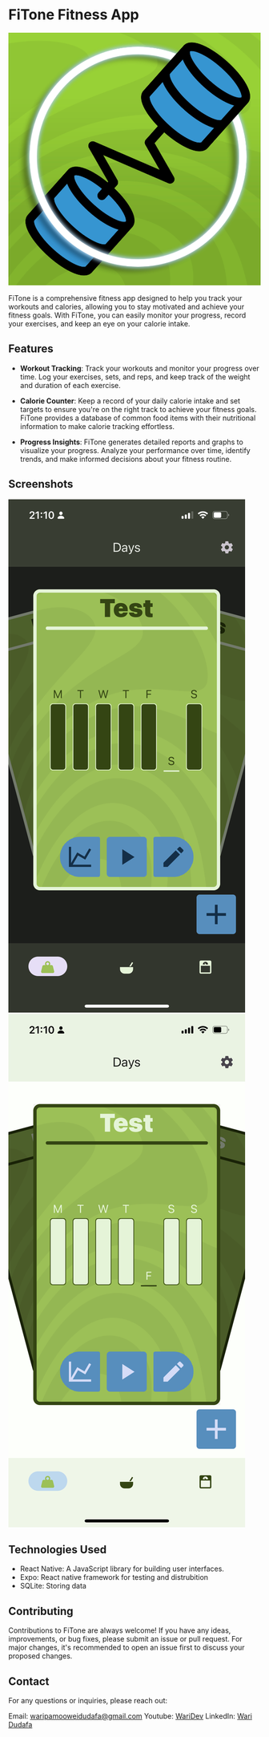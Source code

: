 # FiTone Fitness App

![FiTone Logo](./assets/icon.png)

FiTone is a comprehensive fitness app designed to help you track your workouts and calories, allowing you to stay motivated and achieve your fitness goals. With FiTone, you can easily monitor your progress, record your exercises, and keep an eye on your calorie intake.

## Features

- **Workout Tracking**: Track your workouts and monitor your progress over time. Log your exercises, sets, and reps, and keep track of the weight and duration of each exercise.

- **Calorie Counter**: Keep a record of your daily calorie intake and set targets to ensure you're on the right track to achieve your fitness goals. FiTone provides a database of common food items with their nutritional information to make calorie tracking effortless.

- **Progress Insights**: FiTone generates detailed reports and graphs to visualize your progress. Analyze your performance over time, identify trends, and make informed decisions about your fitness routine.

## Screenshots

![Dark home page](./assets/screenshots/DayPage_dark.png)
![Light home page](./assets/screenshots/DayPage_light.png)

## Technologies Used

- React Native: A JavaScript library for building user interfaces.
- Expo: React native framework for testing and distrubition
- SQLite: Storing data

## Contributing

Contributions to FiTone are always welcome! If you have any ideas, improvements, or bug fixes, please submit an issue or pull request. For major changes, it's recommended to open an issue first to discuss your proposed changes.

## Contact

For any questions or inquiries, please reach out:

Email: waripamooweidudafa@gmail.com
Youtube: [WariDev](https://www.youtube.com/@waridev)
LinkedIn: [Wari Dudafa](https://www.linkedin.com/in/waripamo-owei-dudafa-832130241/)

